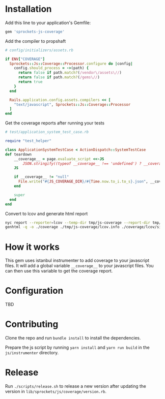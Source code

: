 # Installation

Add this line to your application's Gemfile:

```ruby
gem 'sprockets-js-coverage'
```

Add the compiler to propshaft

```ruby
# config/initializers/assets.rb

if ENV["COVERAGE"]
  Sprockets::Js::Coverage::Processor.configure do |config|
    config.should_process = ->(path) {
      return false if path.match?(/vendor\/assets\//)
      return false if path.match?(/gems\//)
      return true
    }
  end

  Rails.application.config.assets.compilers << [
    "text/javascript", Sprockets::Js::Coverage::Processor
  ]
end
```

Get the coverage reports after running your tests

```ruby
# test/application_system_test_case.rb

require "test_helper"

class ApplicationSystemTestCase < ActionDispatch::SystemTestCase
def teardown
    __coverage__ = page.evaluate_script <<-JS
        JSON.stringify((typeof __coverage__ !== 'undefined') ? __coverage__ : null)
    JS

    if __coverage__ != "null"
      File.write("#{JS_COVERAGE_DIR}/#{Time.now.to_i.to_s}.json", __coverage__)
    end

    super
  end
end
```

Convert to lcov and generate html report

```bash
nyc report --reporter=lcov --temp-dir tmp/js-coverage --report-dir tmp/js-coverage
genhtml -q -o ./coverage ./tmp/js-coverage/lcov.info ./coverage/lcov/simplecov.lcov
```

# How it works

This gem uses istanbul instrumenter to add coverage to your javascript files. It will add a global variable `__coverage__` to your javascript files. You can then use this variable to get the coverage report.

# Configuration

TBD

# Contributing

Clone the repo and run `bundle install` to install the dependencies.

Prepare the js script by running `yarn install` and `yarn run build` in the `js/instrumenter` directory.

# Release

Run `./scripts/release.sh` to release a new version after updating the version in `lib/sprockets/js/coverage/version.rb`.

